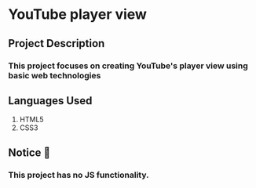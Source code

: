 # YouTube player view 
## Project Description
### This project focuses on creating YouTube's player view using basic web technologies

## Languages Used
1. HTML5
2. CSS3

## Notice :closed_book:
### This project has no JS functionality.

